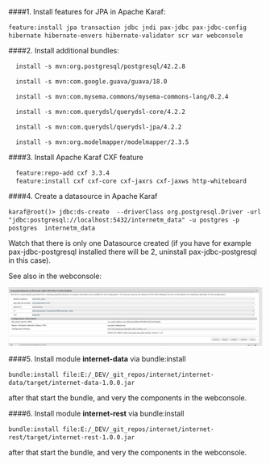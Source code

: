 
####1. Install features for JPA in Apache Karaf:
    
   ```
   feature:install jpa transaction jdbc jndi pax-jdbc pax-jdbc-config hibernate hibernate-envers hibernate-validator scr war webconsole
   ```


####2. Install additional bundles:
    
   ``` 
     install -s mvn:org.postgresql/postgresql/42.2.8
   ```
   
   ``` 
     install -s mvn:com.google.guava/guava/18.0
   ```
    
   ``` 
     install -s mvn:com.mysema.commons/mysema-commons-lang/0.2.4
   ```
   ``` 
     install -s mvn:com.querydsl/querydsl-core/4.2.2
   ```
   ``` 
     install -s mvn:com.querydsl/querydsl-jpa/4.2.2
   ```

   ``` 
     install -s mvn:org.modelmapper/modelmapper/2.3.5
   ``` 

####3. Install Apache Karaf CXF feature

   ```
     feature:repo-add cxf 3.3.4
     feature:install cxf cxf-core cxf-jaxrs cxf-jaxws http-whiteboard        
   ```
  

####4. Create a datasource in Apache Karaf
    
   ```
   karaf@root()> jdbc:ds-create  --driverClass org.postgresql.Driver -url "jdbc:postgresql://localhost:5432/internetm_data" -u postgres -p postgres  internetm_data
   ```
   Watch that there is only one Datasource created (if you have for example pax-jdbc-postgresql installed there will be 2, 
   uninstall pax-jdbc-postgresql in this case).
   
   See also in the webconsole:
   
   ![Datasource](datasource-karaf.png)
   
   
####5. Install module **internet-data** via bundle:install
    
   ```
   bundle:install file:E:/_DEV/_git_repos/internet/internet-data/target/internet-data-1.0.0.jar
   ```
   
   after that start the bundle, and very the components in the webconsole.

####6. Install module **internet-rest** via bundle:install
   
   ```
   bundle:install file:E:/_DEV/_git_repos/internet/internet-rest/target/internet-rest-1.0.0.jar
   ```
   after that start the bundle, and very the components in the webconsole.

